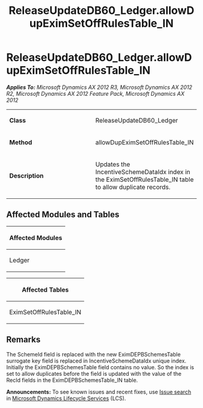 ﻿---
title: ReleaseUpdateDB60_Ledger.allowDupEximSetOffRulesTable_IN
TOCTitle: ReleaseUpdateDB60_Ledger.allowDupEximSetOffRulesTable_IN
ms:assetid: e749f035-6f40-d9f1-2184-0b7fe0c77811
ms:mtpsurl: https://msdn.microsoft.com/en-us/library/JJ719823(v=AX.60)
ms:contentKeyID: 49711896
ms.date: 05/18/2015
mtps_version: v=AX.60
---

# ReleaseUpdateDB60\_Ledger.allowDupEximSetOffRulesTable\_IN 


_**Applies To:** Microsoft Dynamics AX 2012 R3, Microsoft Dynamics AX 2012 R2, Microsoft Dynamics AX 2012 Feature Pack, Microsoft Dynamics AX 2012_

<table>
<colgroup>
<col style="width: 50%" />
<col style="width: 50%" />
</colgroup>
<tbody>
<tr class="odd">
<td><p><strong>Class</strong></p></td>
<td><p>ReleaseUpdateDB60_Ledger</p></td>
</tr>
<tr class="even">
<td><p><strong>Method</strong></p></td>
<td><p>allowDupEximSetOffRulesTable_IN</p></td>
</tr>
<tr class="odd">
<td><p><strong>Description</strong></p></td>
<td><p>Updates the IncentiveSchemeDataIdx index in the EximSetOffRulesTable_IN table to allow duplicate records.</p></td>
</tr>
</tbody>
</table>


## Affected Modules and Tables

<table>
<colgroup>
<col style="width: 100%" />
</colgroup>
<thead>
<tr class="header">
<th><p>Affected Modules</p></th>
</tr>
</thead>
<tbody>
<tr class="odd">
<td><p>Ledger</p></td>
</tr>
</tbody>
</table>


<table>
<colgroup>
<col style="width: 100%" />
</colgroup>
<thead>
<tr class="header">
<th><p>Affected Tables</p></th>
</tr>
</thead>
<tbody>
<tr class="odd">
<td><p>EximSetOffRulesTable_IN</p></td>
</tr>
</tbody>
</table>


## Remarks

The SchemeId field is replaced with the new EximDEPBSchemesTable surrogate key field is replaced in IncentiveSchemeDataIdx unique index. Initially the EximDEPBSchemesTable field contains no value. So the index is set to allow duplicates before the field is updated with the value of the RecId fields in the EximDEPBSchemesTable\_IN table.

  
**Announcements:** To see known issues and recent fixes, use [Issue search](http://go.microsoft.com/fwlink/?linkid=389258) in [Microsoft Dynamics Lifecycle Services](http://go.microsoft.com/fwlink/?linkid=306505) (LCS).

